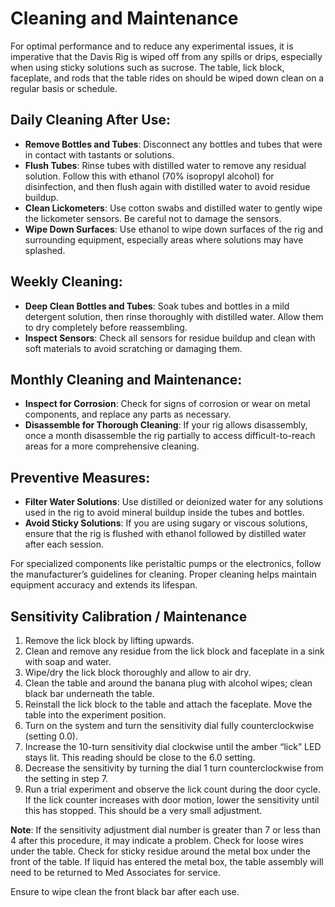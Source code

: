 # Cleaning and Maintenance

For optimal performance and to reduce any experimental issues, it is imperative that the Davis Rig is wiped off from any spills or drips, especially when using sticky solutions such as sucrose. The table, lick block, faceplate, and rods that the table rides on should be wiped down clean on a regular basis or schedule.

## Daily Cleaning After Use:

- **Remove Bottles and Tubes**: Disconnect any bottles and tubes that were in contact with tastants or solutions.
- **Flush Tubes**: Rinse tubes with distilled water to remove any residual solution. Follow this with ethanol (70% isopropyl alcohol) for disinfection, and then flush again with distilled water to avoid residue buildup.
- **Clean Lickometers**: Use cotton swabs and distilled water to gently wipe the lickometer sensors. Be careful not to damage the sensors.
- **Wipe Down Surfaces**: Use ethanol to wipe down surfaces of the rig and surrounding equipment, especially areas where solutions may have splashed.

## Weekly Cleaning:

- **Deep Clean Bottles and Tubes**: Soak tubes and bottles in a mild detergent solution, then rinse thoroughly with distilled water. Allow them to dry completely before reassembling.
- **Inspect Sensors**: Check all sensors for residue buildup and clean with soft materials to avoid scratching or damaging them.

## Monthly Cleaning and Maintenance:

- **Inspect for Corrosion**: Check for signs of corrosion or wear on metal components, and replace any parts as necessary.
- **Disassemble for Thorough Cleaning**: If your rig allows disassembly, once a month disassemble the rig partially to access difficult-to-reach areas for a more comprehensive cleaning.

## Preventive Measures:

- **Filter Water Solutions**: Use distilled or deionized water for any solutions used in the rig to avoid mineral buildup inside the tubes and bottles.
- **Avoid Sticky Solutions**: If you are using sugary or viscous solutions, ensure that the rig is flushed with ethanol followed by distilled water after each session.

For specialized components like peristaltic pumps or the electronics, follow the manufacturer’s guidelines for cleaning. Proper cleaning helps maintain equipment accuracy and extends its lifespan.

## Sensitivity Calibration / Maintenance

1. Remove the lick block by lifting upwards.
2. Clean and remove any residue from the lick block and faceplate in a sink with soap and water.
3. Wipe/dry the lick block thoroughly and allow to air dry.
4. Clean the table and around the banana plug with alcohol wipes; clean black bar underneath the table.
5. Reinstall the lick block to the table and attach the faceplate. Move the table into the experiment position.
6. Turn on the system and turn the sensitivity dial fully counterclockwise (setting 0.0).
7. Increase the 10-turn sensitivity dial clockwise until the amber “lick” LED stays lit. This reading should be close to the 6.0 setting.
8. Decrease the sensitivity by turning the dial 1 turn counterclockwise from the setting in step 7.
9. Run a trial experiment and observe the lick count during the door cycle. If the lick counter increases with door motion, lower the sensitivity until this has stopped. This should be a very small adjustment.

**Note**: If the sensitivity adjustment dial number is greater than 7 or less than 4 after this procedure, it may indicate a problem. Check for loose wires under the table. Check for sticky residue around the metal box under the front of the table. If liquid has entered the metal box, the table assembly will need to be returned to Med Associates for service.

Ensure to wipe clean the front black bar after each use.
